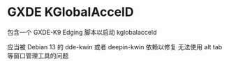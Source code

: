# GXDE KGlobalAccelD

包含一个 GXDE-K9 Edging 脚本以启动 kglobalacceld

应当被 Debian 13 的 dde-kwin 或者 deepin-kwin 依赖以修复 无法使用 alt tab 等窗口管理工具的问题